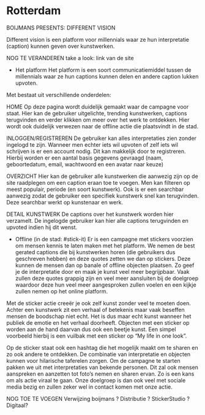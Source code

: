 # Rotterdam

BOIJMANS PRESENTS: DIFFERENT VISION

Different vision is een platform voor millennials waar ze hun interpretatie (caption) kunnen geven over kunstwerken.

NOG TE VERANDEREN
take a look: link van de site 

* Het platform
Het platform is een soort communicatiemiddel tussen de millennials waar ze hun captions kunnen delen en andere caption lukken upvoten. 

Met bestaat uit verschillende onderdelen:

HOME
Op deze pagina wordt duidelijk gemaakt waar de campagne voor staat. Hier kan de gebruiker uitgelichte, trending kunstwerken, captions terugvinden en verder klikken om meer over het werk te ontdekken. Hier wordt ook duidelijk verwezen naar de offline actie die plaatsvindt in de stad. 

INLOGGEN/REGISTREREN
De gebruiker kan alles interpretaties zien zonder ingelogd te zijn. Wanneer men echter iets wil upvoten of zelf iets wil schrijven is er een account nodig. Dit kan makkelijk door te registreren. Hierbij worden er een aantal basis gegevens gevraagd (naam, geboortedatum, email, wachtwoord en een avatar naar keuze)

OVERZICHT
Hier kan de gebruiker alle kunstwerken die aanwezig zijn op de site raadplegen om een caption eraan toe te voegen. Men kan filteren op meest populair, periode (en soort kunstwerk). Ook is er een searchbar aanwezig zodat de gebruiker een specifiek kunstwerk snel kan terugvinden. Deze searchbar werkt op kunstenaar en werk. 

DETAIL KUNSTWERK
De captions over het kunstwerk worden hier verzamelt. De ingelogde gebruiker kan hier alle captions terugvinden en upvoted indien hij dit wenst. 

* Offline (in de stad: #stick-it)
Er is een campagne met stickers voorzien om mensen kennis te laten maken met het platform. We nemen de best gerated captions die bij kunstwerken horen (die gebruikers dus geschreven hebben) en deze quotes zetten we dan op stickers. Deze kunnen de mensen dan op banale of offline objecten plaatsen. Zo geef je de interpretatie door en maak je kunst veel meer begrijpbaar. Vaak zullen deze quotes grappig zijn en veel meer aansluiten bij de doelgroep waardoor deze hun veel meer aangesproken zullen voelen en een kijkje zullen nemen op het online platform. 

Met de sticker actie creeër je ook zelf kunst zonder veel te moeten doen. Achter een kunstwerk zit een verhaal of betekenis maar vaak beseffen mensen de boodschap niet echt. Het is dus maar echt kunst wanneer het publiek de emotie en het verhaal doorheeft. Objecten met een sticker op worden aan de hand daarvan dus ook een beetje kunst. Een simpel voorbeeld hierbij is een vuilbak met een sticker op “My life in one look”. 

Op de sticker staat ook een hashtag die het mogelijk maakt om te sharen en zo  ook andere te ontdekken. De combinatie van interpretatie en objecten kunnen voor hilarische taferelen zorgen. Om de campagne te starten pakken we uit met interpretaties van bekende personen. Dit zal ook mensen aanspreken en aanzetten tot foto’s nemen en sharen ervan. Zo is een kans om als actie viraal te gaan. Onze doelgroep is dan ook veel met sociale media bezig en zullen zeker wel in contact komen met onze actie.
 
NOG TOE TE VOEGEN 
Verwijzing boijmans ?
Distributie ?
StickerStudio ? Digitaal?
